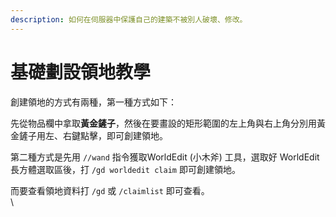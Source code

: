 ```yaml
---
description: 如何在伺服器中保護自己的建築不被別人破壞、修改。
---
```


# 基礎劃設領地教學

創建領地的方式有兩種，第一種方式如下：

先從物品欄中拿取**黃金鏟子**，然後在要畫設的矩形範圍的左上角與右上角分別用黃金鏟子用左、右鍵點擊，即可創建領地。

第二種方式是先用 `//wand` 指令獲取WorldEdit (小木斧) 工具，選取好 WorldEdit 長方體選取區後，打 `/gd worldedit claim` 即可創建領地。&#x20;

而要查看領地資料打 `/gd` 或 `/claimlist` 即可查看。\
\
